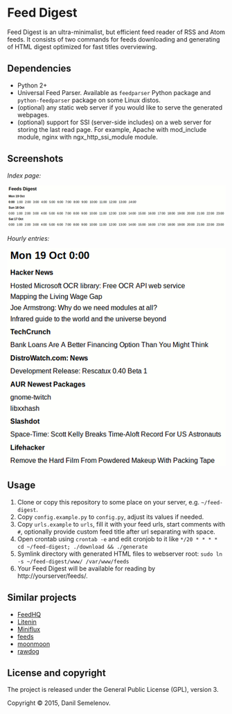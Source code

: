 # Feed Digest

Feed Digest is an ultra-minimalist, but efficient feed reader of RSS and Atom feeds. It consists of two commands for feeds downloading and generating of HTML digest optimized for fast titles overviewing.

## Dependencies

- Python 2+
- Universal Feed Parser. Available as `feedparser` Python package and `python-feedparser` package on some Linux distos.
- (optional) any static web server if you would like to serve the generated webpages.
- (optional) support for SSI (server-side includes) on a web server for storing the last read page. For example, Apache with mod\_include module, nginx with ngx\_http\_ssi\_module module.

## Screenshots

_Index page:_

![screenshot 1](https://github.com/sgtpep/feed-digest/raw/master/screenshots/1.png)

_Hourly entries:_

![screenshot 1](https://github.com/sgtpep/feed-digest/raw/master/screenshots/2.png)

## Usage

1. Clone or copy this repository to some place on your server, e.g. `~/feed-digest`.
2. Copy `config.example.py` to `config.py`, adjust its values if needed.
3. Copy `urls.example` to `urls`, fill it with your feed urls, start comments with `#`, optionally provide custom feed title after url separating with space.
4. Open crontab using `crontab -e` and edit cronjob to it like `*/20 * * * * cd ~/feed-digest; ./download && ./generate`
5. Symlink directory with generated HTML files to webserver root: `sudo ln -s ~/feed-digest/www/ /var/www/feeds`
6. Your Feed Digest will be available for reading by http://yourserver/feeds/.

## Similar projects

- [FeedHQ](https://feedhq.org/)
- [Litenin](https://github.com/bearfrieze/litenin)
- [Miniflux](https://miniflux.net/)
- [feeds](https://github.com/sgtpep/dotfiles/blob/master/.local/bin/feeds)
- [moonmoon](http://moonmoon.org/)
- [rawdog](http://offog.org/code/rawdog/)

## License and copyright

The project is released under the General Public License (GPL), version 3.

Copyright © 2015, Danil Semelenov.

